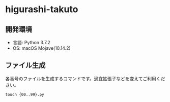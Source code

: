 # higurashi-takuto
## 開発環境
- 言語: Python 3.7.2  
- OS: macOS Mojave(10.14.2)  

## ファイル生成
各番号のファイルを生成するコマンドです。適宜拡張子などを変えてご利用ください。
```
touch {00..99}.py
```